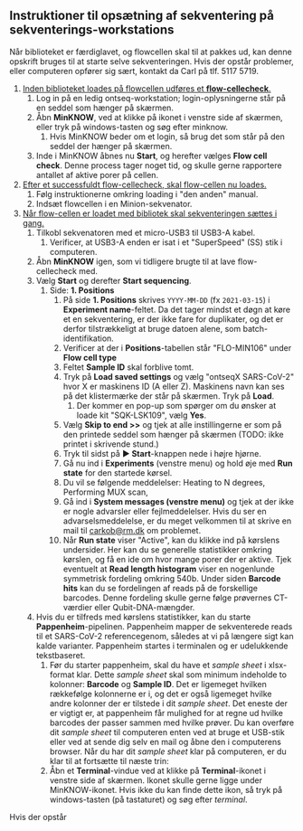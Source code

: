 ## Instruktioner til opsætning af sekventering på sekventerings-workstations

Når biblioteket er færdiglavet, og flowcellen skal til at pakkes ud, kan denne opskrift bruges til at starte selve sekventeringen. Hvis der opstår problemer, eller computeren opfører sig sært, kontakt da Carl på tlf. 5117 5719.



1. <u>Inden biblioteket loades på flowcellen udføres et **flow-cellecheck**.</u>
   1. Log in på en ledig ontseq-workstation; login-oplysningerne står på en seddel som hænger på skærmen.
   2. Åbn **MinKNOW**, ved at klikke på ikonet i venstre side af skærmen, eller tryk på windows-tasten og søg efter minknow.
      1. Hvis MinKNOW beder om et login, så brug det som står på den seddel der hænger på skærmen.
   3. Inde i MinKNOW åbnes nu **Start**, og herefter vælges **Flow cell check**. Denne process tager noget tid, og skulle gerne rapportere antallet af aktive porer på cellen. 
2. <u>Efter et successfuldt flow-cellecheck, skal flow-cellen nu loades.</u>
   1.  Følg instruktionerne omkring loading i "den anden" manual.
   2. Indsæt flowcellen i en Minion-sekvenator.
3. <u>Når flow-cellen er loadet med bibliotek skal sekventeringen sættes i gang.</u>
   1. Tilkobl sekvenatoren med et micro-USB3 til USB3-A kabel.
      1. Verificer, at USB3-A enden er isat i et "SuperSpeed" (SS) stik i computeren.
   2. Åbn **MinKNOW** igen, som vi tidligere brugte til at lave flow-cellecheck med.
   3. Vælg **Start** og derefter **Start sequencing**.
      1. Side: **1. Positions**
         1. På side **1. Positions** skrives `YYYY-MM-DD` (fx `2021-03-15`) i **Experiment name**-feltet. Da det tager mindst et døgn at køre et en sekventering, er der ikke fare for duplikater, og det er derfor tilstrækkeligt at bruge datoen alene, som batch-identifikation. 
         2. Verificer at der i **Positions**-tabellen står "FLO-MIN106" under **Flow cell type**
         3. Feltet **Sample ID** skal forblive tomt.
         4. Tryk på **Load saved settings** og vælg "ontseqX SARS-CoV-2" hvor X er maskinens ID (A eller Z). Maskinens navn kan ses på det klistermærke der står på skærmen. Tryk på **Load**.
            1. Der kommer en pop-up som spørger om du ønsker at loade kit "SQK-LSK109", vælg **Yes**.
         5. Vælg **Skip to end >>** og tjek at alle instillingerne er som på den printede seddel som hænger på skærmen (TODO: ikke printet i skrivende stund.)
         6. Tryk til sidst på **▶ Start**-knappen nede i højre hjørne.
         7. Gå nu ind i **Experiments** (venstre menu) og hold øje med **Run state** for den startede kørsel.
         8. Du vil se følgende meddelelser: Heating to N degrees, Performing MUX scan, 
         9. Gå ind i **System messages (venstre menu)** og tjek at der ikke er nogle advarsler eller fejlmeddelelser. Hvis du ser en advarselsmeddelelse, er du meget velkommen til at skrive en mail til  carkob@rm.dk om problemet.
         10. Når **Run state** viser "Active", kan du klikke ind på kørslens undersider. Her kan du se generelle statistikker omkring kørslen, og få en ide om hvor mange porer der er aktive. Tjek eventuelt at **Read length histogram** viser en nogenlunde symmetrisk fordeling omkring 540b. Under siden **Barcode hits** kan du se fordelingen af reads på de forskellige barcodes. Denne fordeling skulle gerne følge prøvernes CT-værdier eller Qubit-DNA-mængder.
   4. Hvis du er tilfreds med kørslens statistikker, kan du starte **Pappenheim**-pipelinen. Pappenheim mapper de sekventerede reads til et SARS-CoV-2 referencegenom, således at vi på længere sigt kan kalde varianter. Pappenheim startes i terminalen og er udelukkende tekstbaseret. 
      1. Før du starter pappenheim, skal du have et *sample sheet* i xlsx-format klar. Dette *sample sheet* skal som minimum indeholde to kolonner: **Barcode** og **Sample ID**. Det er ligemeget hvilken rækkefølge kolonnerne er i, og det er også ligemeget hvilke andre kolonner der er tilstede i dit *sample sheet*. Det eneste der er vigtigt er, at pappenheim får mulighed for at regne ud hvilke barcodes der passer sammen med hvilke prøver. Du kan overføre dit *sample sheet* til computeren enten ved at bruge et USB-stik eller ved at sende dig selv en mail og åbne den i computerens browser. Når du har dit *sample sheet* klar på computeren, er du klar til at fortsætte til næste trin:
      2. Åbn et **Terminal**-vindue ved at klikke på **Terminal**-ikonet i venstre side af skærmen. Ikonet skulle gerne ligge under MinKNOW-ikonet. Hvis ikke du kan finde dette ikon, så tryk på windows-tasten (på tastaturet) og søg efter *terminal*.



Hvis der opstår 